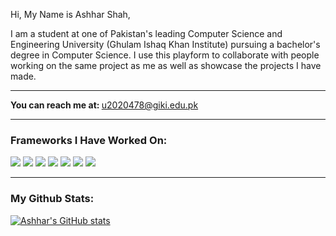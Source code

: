 Hi, My Name is Ashhar Shah,

I am a student at one of Pakistan's leading Computer Science and Engineering University (Ghulam Ishaq Khan Institute) pursuing a bachelor's degree in Computer Science. I use this playform to collaborate with people working on the same project as me as well as showcase the projects I have made.

<hr>

<strong> You can reach me at: </strong> u2020478@giki.edu.pk

<hr>

<h3> Frameworks I Have Worked On: </h3>
<img style ="display:inline;" src="https://img.shields.io/badge/Node.js-339933?style=for-the-badge&logo=nodedotjs&logoColor=white" />
<img style ="display:inline;" src="https://img.shields.io/badge/React-20232A?style=for-the-badge&logo=react&logoColor=61DAFB" />
<img style ="display:inline;" src="https://img.shields.io/badge/Express.js-000000?style=for-the-badge&logo=express&logoColor=white" />
<img style ="display:inline;" src="https://img.shields.io/badge/Bootstrap-563D7C?style=for-the-badge&logo=bootstrap&logoColor=white" />
<img style ="display:inline;" src="https://img.shields.io/badge/Django-092E20?style=for-the-badge&logo=django&logoColor=green" />
<img style ="display:inline;" src="https://img.shields.io/badge/jQuery-0769AD?style=for-the-badge&logo=jquery&logoColor=white" />
<img style ="display:inline;" src="https://img.shields.io/badge/Xampp-F37623?style=for-the-badge&logo=xampp&logoColor=white" />

<hr>

<h3> My Github Stats: </h3>

[![Ashhar's GitHub stats](https://github-readme-stats.vercel.app/api?username=AshharShah&count_private=true&show_icons=true&theme=radical&show_owner=true)](https://github.com/anuraghazra/github-readme-stats)
